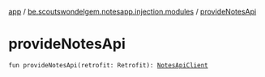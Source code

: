 [app](../index.md) / [be.scoutswondelgem.notesapp.injection.modules](index.md) / [provideNotesApi](./provide-notes-api.md)

# provideNotesApi

`fun provideNotesApi(retrofit: Retrofit): `[`NotesApiClient`](../be.scoutswondelgem.notesapp.api/-notes-api-client/index.md)
